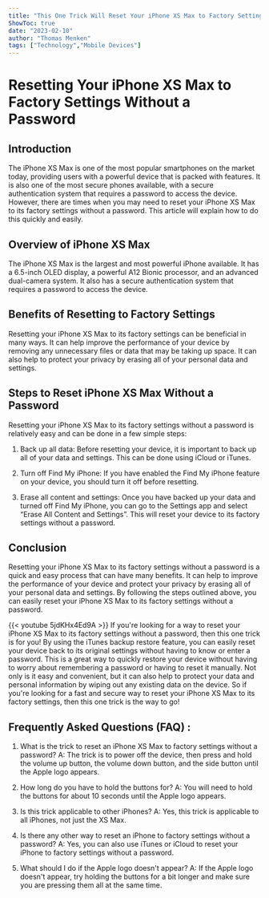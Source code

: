 ```yaml
---
title: "This One Trick Will Reset Your iPhone XS Max to Factory Settings Without a Password!"
ShowToc: true 
date: "2023-02-10"
author: "Thomas Menken" 
tags: ["Technology","Mobile Devices"]
---
```

# Resetting Your iPhone XS Max to Factory Settings Without a Password

## Introduction
The iPhone XS Max is one of the most popular smartphones on the market today, providing users with a powerful device that is packed with features. It is also one of the most secure phones available, with a secure authentication system that requires a password to access the device. However, there are times when you may need to reset your iPhone XS Max to its factory settings without a password. This article will explain how to do this quickly and easily.

## Overview of iPhone XS Max
The iPhone XS Max is the largest and most powerful iPhone available. It has a 6.5-inch OLED display, a powerful A12 Bionic processor, and an advanced dual-camera system. It also has a secure authentication system that requires a password to access the device.

## Benefits of Resetting to Factory Settings
Resetting your iPhone XS Max to its factory settings can be beneficial in many ways. It can help improve the performance of your device by removing any unnecessary files or data that may be taking up space. It can also help to protect your privacy by erasing all of your personal data and settings.

## Steps to Reset iPhone XS Max Without a Password
Resetting your iPhone XS Max to its factory settings without a password is relatively easy and can be done in a few simple steps:

1. Back up all data: Before resetting your device, it is important to back up all of your data and settings. This can be done using iCloud or iTunes.

2. Turn off Find My iPhone: If you have enabled the Find My iPhone feature on your device, you should turn it off before resetting.

3. Erase all content and settings: Once you have backed up your data and turned off Find My iPhone, you can go to the Settings app and select “Erase All Content and Settings”. This will reset your device to its factory settings without a password.

## Conclusion
Resetting your iPhone XS Max to its factory settings without a password is a quick and easy process that can have many benefits. It can help to improve the performance of your device and protect your privacy by erasing all of your personal data and settings. By following the steps outlined above, you can easily reset your iPhone XS Max to its factory settings without a password.

{{< youtube 5jdKHx4Ed9A >}} 
If you're looking for a way to reset your iPhone XS Max to its factory settings without a password, then this one trick is for you! By using the iTunes backup restore feature, you can easily reset your device back to its original settings without having to know or enter a password. This is a great way to quickly restore your device without having to worry about remembering a password or having to reset it manually. Not only is it easy and convenient, but it can also help to protect your data and personal information by wiping out any existing data on the device. So if you're looking for a fast and secure way to reset your iPhone XS Max to its factory settings, then this one trick is the way to go!

## Frequently Asked Questions (FAQ) :
1. What is the trick to reset an iPhone XS Max to factory settings without a password? 
A: The trick is to power off the device, then press and hold the volume up button, the volume down button, and the side button until the Apple logo appears.

2. How long do you have to hold the buttons for? 
A: You will need to hold the buttons for about 10 seconds until the Apple logo appears.

3. Is this trick applicable to other iPhones? 
A: Yes, this trick is applicable to all iPhones, not just the XS Max.

4. Is there any other way to reset an iPhone to factory settings without a password? 
A: Yes, you can also use iTunes or iCloud to reset your iPhone to factory settings without a password.

5. What should I do if the Apple logo doesn't appear? 
A: If the Apple logo doesn't appear, try holding the buttons for a bit longer and make sure you are pressing them all at the same time.



